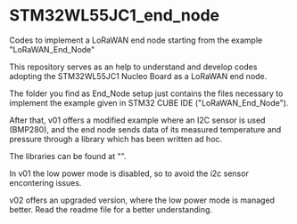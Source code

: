 # STM32WL55JC1_end_node
Codes to implement a LoRaWAN end node starting from the example "LoRaWAN_End_Node"

This repository serves as an help to understand and develop codes adopting the STM32WL55JC1 Nucleo Board as a LoRaWAN end node.

The folder you find as End_Node setup just contains the files necessary to implement the example given in STM32 CUBE IDE ("LoRaWAN_End_Node").

After that, v01 offers a modified example where an I2C sensor is used (BMP280), and the end node sends data of its measured temperature and pressure through a library which has been written ad hoc. 

The libraries can be found at "".

In v01 the low power mode is disabled, so to avoid the i2c sensor encontering issues.

v02 offers an upgraded version, where the low power mode is managed better. Read the readme file for a better understanding.
